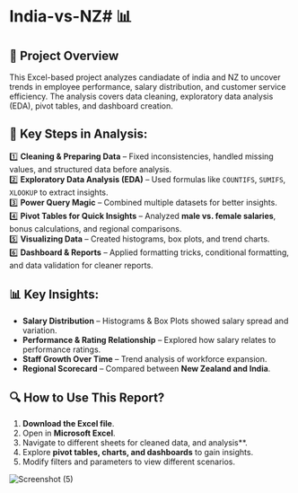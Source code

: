 # India-vs-NZ# 📊 
## 📌 Project Overview
This Excel-based project analyzes candiadate of india and NZ to uncover trends in employee performance, salary distribution, and customer service efficiency. The analysis covers data cleaning, exploratory data analysis (EDA), pivot tables, and dashboard creation.

## 🔹 Key Steps in Analysis:
1️⃣ **Cleaning & Preparing Data** – Fixed inconsistencies, handled missing values, and structured data before analysis.  
2️⃣ **Exploratory Data Analysis (EDA)** – Used formulas like `COUNTIFS`, `SUMIFS`, `XLOOKUP` to extract insights.  
3️⃣ **Power Query Magic** – Combined multiple datasets for better insights.  
4️⃣ **Pivot Tables for Quick Insights** – Analyzed **male vs. female salaries**, bonus calculations, and regional comparisons.  
5️⃣ **Visualizing Data** – Created histograms, box plots, and trend charts.  
6️⃣ **Dashboard & Reports** – Applied formatting tricks, conditional formatting, and data validation for cleaner reports.  

## 📊 Key Insights:
- **Salary Distribution** – Histograms & Box Plots showed salary spread and variation.
- **Performance & Rating Relationship** – Explored how salary relates to performance ratings.
- **Staff Growth Over Time** – Trend analysis of workforce expansion.
- **Regional Scorecard** – Compared between **New Zealand and India**.


## 🔍 How to Use This Report?
1. **Download the Excel file**.
2. Open in **Microsoft Excel**.
3. Navigate to different sheets for  cleaned data, and analysis**.
4. Explore **pivot tables, charts, and dashboards** to gain insights.
5. Modify filters and parameters to view different scenarios.

![Screenshot (5)](https://github.com/user-attachments/assets/fa91ef66-357f-46f7-b775-b4e34b2614c8)
